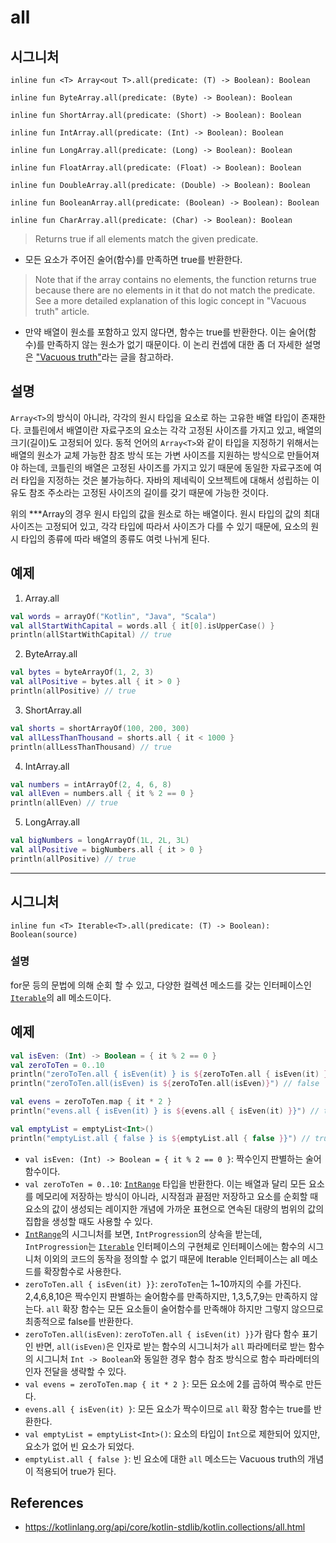 # all

## 시그니처

```
inline fun <T> Array<out T>.all(predicate: (T) -> Boolean): Boolean
```

```
inline fun ByteArray.all(predicate: (Byte) -> Boolean): Boolean
```

```
inline fun ShortArray.all(predicate: (Short) -> Boolean): Boolean
```

```
inline fun IntArray.all(predicate: (Int) -> Boolean): Boolean
```

```
inline fun LongArray.all(predicate: (Long) -> Boolean): Boolean
```

```
inline fun FloatArray.all(predicate: (Float) -> Boolean): Boolean
```

```
inline fun DoubleArray.all(predicate: (Double) -> Boolean): Boolean
```

```
inline fun BooleanArray.all(predicate: (Boolean) -> Boolean): Boolean
```

```
inline fun CharArray.all(predicate: (Char) -> Boolean): Boolean
```

> Returns true if all elements match the given predicate.
- 모든 요소가 주어진 술어(함수)를 만족하면 true를 반환한다.

> Note that if the array contains no elements, the function returns true because there are no elements in it that do not match the predicate. See a more detailed explanation of this logic concept in "Vacuous truth" article.
- 만약 배열이 원소를 포함하고 있지 않다면, 함수는 true를 반환한다. 이는 술어(함수)를 만족하지 않는 원소가 없기 때문이다. 이 논리 컨셉에 대한 좀 더 자세한 설명은 ["Vacuous truth"](https://en.wikipedia.org/wiki/Vacuous_truth)라는 글을 참고하라.

## 설명

`Array<T>`의 방식이 아니라, 각각의 원시 타입을 요소로 하는 고유한 배열 타입이 존재한다. 코틀린에서 배열이란 자료구조의 요소는 각각 고정된 사이즈를 가지고 있고, 배열의 크기(길이)도 고정되어 있다. 동적 언어의 `Array<T>`와 같이 타입을 지정하기 위해서는 배열의 원소가 교체 가능한 참조 방식 또는 가변 사이즈를 지원하는 방식으로 만들어져야 하는데, 코틀린의 배열은 고정된 사이즈를 가지고 있기 때문에 동일한 자료구조에 여러 타입을 지정하는 것은 불가능하다. 자바의 제네릭이 오브젝트에 대해서 성립하는 이유도 참조 주소라는 고정된 사이즈의 길이를 갖기 때문에 가능한 것이다.

위의 ***Array의 경우 원시 타입의 값을 원소로 하는 배열이다. 원시 타입의 값의 최대 사이즈는 고정되어 있고, 각각 타입에 따라서 사이즈가 다를 수 있기 때문에, 요소의 원시 타입의 종류에 따라 배열의 종류도 여럿 나뉘게 된다.

## 예제

1. Array<out T>.all
```kt
val words = arrayOf("Kotlin", "Java", "Scala")
val allStartWithCapital = words.all { it[0].isUpperCase() }
println(allStartWithCapital) // true
```

2. ByteArray.all

```kt
val bytes = byteArrayOf(1, 2, 3)
val allPositive = bytes.all { it > 0 }
println(allPositive) // true

```

3. ShortArray.all

```kt
val shorts = shortArrayOf(100, 200, 300)
val allLessThanThousand = shorts.all { it < 1000 }
println(allLessThanThousand) // true

```

4. IntArray.all

```kt
val numbers = intArrayOf(2, 4, 6, 8)
val allEven = numbers.all { it % 2 == 0 }
println(allEven) // true

```

5. LongArray.all

```kt
val bigNumbers = longArrayOf(1L, 2L, 3L)
val allPositive = bigNumbers.all { it > 0 }
println(allPositive) // true

```


---

## 시그니처

```
inline fun <T> Iterable<T>.all(predicate: (T) -> Boolean): Boolean(source)
```

### 설명

for문 등의 문법에 의해 순회 할 수 있고, 다양한 컬렉션 메소드를 갖는 인터페이스인 [`Iterable`](https://kotlinlang.org/api/core/kotlin-stdlib/kotlin.collections/-iterable/)의 all 메소드이다.

## 예제

```kt
val isEven: (Int) -> Boolean = { it % 2 == 0 }
val zeroToTen = 0..10
println("zeroToTen.all { isEven(it) } is ${zeroToTen.all { isEven(it) }}") // false
println("zeroToTen.all(isEven) is ${zeroToTen.all(isEven)}") // false

val evens = zeroToTen.map { it * 2 }
println("evens.all { isEven(it) } is ${evens.all { isEven(it) }}") // true

val emptyList = emptyList<Int>()
println("emptyList.all { false } is ${emptyList.all { false }}") // true 
```
- `val isEven: (Int) -> Boolean = { it % 2 == 0 }`: 짝수인지 판별하는 술어함수이다.
- `val zeroToTen = 0..10`: [`IntRange`](https://kotlinlang.org/api/core/kotlin-stdlib/kotlin.ranges/-int-range/) 타입을 반환한다. 이는 배열과 달리 모든 요소를 메모리에 저장하는 방식이 아니라, 시작점과 끝점만 저장하고 요소를 순회할 때 요소의 값이 생성되는 레이지한 개념에 가까운 표현으로 연속된 대량의 범위의 값의 집합을 생성할 때도 사용할 수 있다.
- [`IntRange`](https://kotlinlang.org/api/core/kotlin-stdlib/kotlin.ranges/-int-range/)의 시그니처를 보면, `IntProgression`의 상속을 받는데, `IntProgression`는 [`Iterable`](https://kotlinlang.org/api/core/kotlin-stdlib/kotlin.collections/-iterable/) 인터페이스의 구현체로 인터페이스에는 함수의 시그니처 이외의 코드의 동작을 정의할 수 없기 때문에 Iterable 인터페이스는 all 메소드를 확장함수로 사용한다.
- `zeroToTen.all { isEven(it) }}`: `zeroToTen`는 1~10까지의 수를 가진다. 2,4,6,8,10은 짝수인지 판별하는 술어함수를 만족하지만, 1,3,5,7,9는 만족하지 않는다. `all` 확장 함수는 모든 요소들이 술어함수를 만족해야 하지만 그렇지 않으므로 최종적으로 false를 반환한다.
- `zeroToTen.all(isEven)`: `zeroToTen.all { isEven(it) }}`가 람다 함수 표기인 반면, `all(isEven)`은 인자로 받는 함수의 시그니처가 `all` 파라메터로 받는 함수의 시그니처 `Int -> Boolean`와 동일한 경우 함수 참조 방식으로 함수 파라메터의 인자 전달을 생략할 수 있다.
- `val evens = zeroToTen.map { it * 2 }`: 모든 요소에 2를 곱하여 짝수로 만든다.
- `evens.all { isEven(it) }`: 모든 요소가 짝수이므로 `all` 확장 함수는 true를 반환한다.
- `val emptyList = emptyList<Int>()`: 요소의 타입이 `Int`으로 제한되어 있지만, 요소가 없어 빈 요소가 되었다.
- `emptyList.all { false }`: 빈 요소에 대한 `all` 메소드는 Vacuous truth의 개념이 적용되어 true가 된다.

## References
- https://kotlinlang.org/api/core/kotlin-stdlib/kotlin.collections/all.html
